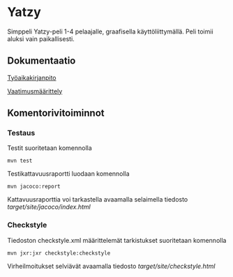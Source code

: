 # Yatzy

Simppeli Yatzy-peli 1-4 pelaajalle, graafisella käyttöliittymällä. Peli toimii aluksi vain paikallisesti.

## Dokumentaatio

[Työaikakirjanpito](https://github.com/aleksinuora/ot-harjoitustyo/blob/master/ot-harjoitustyo/dokumentaatio/tuntikirjanpito.md)

[Vaatimusmäärittely](https://github.com/aleksinuora/ot-harjoitustyo/blob/master/ot-harjoitustyo/dokumentaatio/vaatimusmaarittely.md)


## Komentorivitoiminnot

### Testaus

Testit suoritetaan komennolla

```
mvn test
```

Testikattavuusraportti luodaan komennolla

```
mvn jacoco:report
```

Kattavuusraporttia voi tarkastella avaamalla selaimella tiedosto _target/site/jacoco/index.html_

### Checkstyle

Tiedoston checkstyle.xml määrittelemät tarkistukset suoritetaan komennolla

```
mvn jxr:jxr checkstyle:checkstyle
```

Virheilmoitukset selviävät avaamalla tiedosto _target/site/checkstyle.html_
